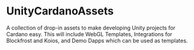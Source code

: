 # UnityCardanoAssets
A collection of drop-in assets to make developing Unity projects for Cardano easy. This will include WebGL Templates, Integrations for Blockfrost and Koios, and Demo Dapps which can be used as templates.
